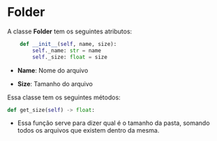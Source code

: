 # Folder


A classe **Folder** tem os seguintes atributos:

```python
    def __init__(self, name, size):
        self._name: str = name
        self._size: float = size
```

- **Name**: Nome do arquivo

- **Size**: Tamanho do arquivo

Essa classe tem os seguintes métodos:

```python
def get_size(self) -> float:
```

- Essa função serve para dizer qual é o tamanho da pasta, somando todos os arquivos que existem dentro da mesma.

